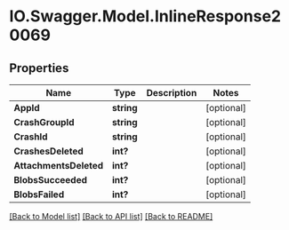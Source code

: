 # IO.Swagger.Model.InlineResponse20069
## Properties

Name | Type | Description | Notes
------------ | ------------- | ------------- | -------------
**AppId** | **string** |  | [optional] 
**CrashGroupId** | **string** |  | [optional] 
**CrashId** | **string** |  | [optional] 
**CrashesDeleted** | **int?** |  | [optional] 
**AttachmentsDeleted** | **int?** |  | [optional] 
**BlobsSucceeded** | **int?** |  | [optional] 
**BlobsFailed** | **int?** |  | [optional] 

[[Back to Model list]](../README.md#documentation-for-models) [[Back to API list]](../README.md#documentation-for-api-endpoints) [[Back to README]](../README.md)

